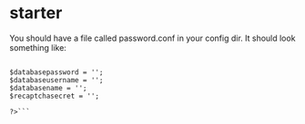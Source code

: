 # starter
You should have a file called password.conf in your config dir.
It should look something like:
```&lt;?php

$databasepassword = '';
$databaseusername = '';
$databasename = '';
$recaptchasecret = '';

?>```
